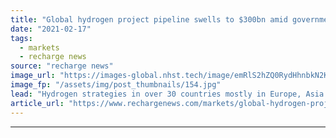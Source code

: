 ```yaml
---
title: "Global hydrogen project pipeline swells to $300bn amid government pledges"
date: "2021-02-17"
tags: 
  - markets
  - recharge news
source: "recharge news"
image_url: "https://images-global.nhst.tech/image/emRlS2hZQ0RydHhnbkN2KzRKL3pnODNGd0UwUHVUYUJHYlhlOWRlMlJQTT0=/nhst/binary/27dd5ebddde440eb6d5a8381fdbb895c"
image_fp: "/assets/img/post_thumbnails/154.jpg"
lead: "Hydrogen strategies in over 30 countries mostly in Europe, Asia and Australia help push 228 large-scale projects along the value chain, report says"
article_url: "https://www.rechargenews.com/markets/global-hydrogen-project-pipeline-swells-to-300bn-amid-government-pledges/2-1-964899"
---
```


---

